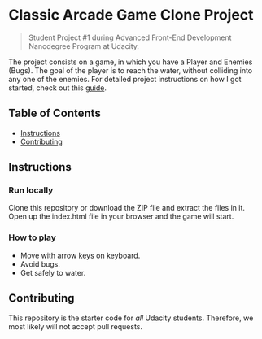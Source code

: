 # Classic Arcade Game Clone Project

> Student Project #1 during Advanced Front-End Development Nanodegree Program at Udacity.

The project consists on a game, in which you have a Player and Enemies (Bugs). The goal of the player is to reach the water, without colliding into any one of the enemies. For detailed project instructions on how I got started, check out this [guide](https://docs.google.com/document/d/1v01aScPjSWCCWQLIpFqvg3-vXLH2e8_SZQKC8jNO0Dc/pub?embedded=true).

<!-- See live Project -->
<!-- Image of Project -->

## Table of Contents

- [Instructions](#instructions)
- [Contributing](#contributing)

## Instructions

### Run locally

Clone this repository or download the ZIP file and extract the files in it. Open up the index.html file in your browser and the game will start.

### How to play

- Move with arrow keys on keyboard.
- Avoid bugs.
- Get safely to water.

## Contributing
This repository is the starter code for _all_ Udacity students. Therefore, we most likely will not accept pull requests.
